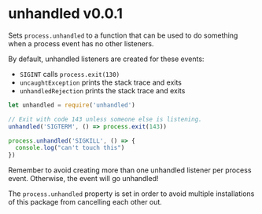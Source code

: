 # unhandled v0.0.1

Sets `process.unhandled` to a function that can be used to
do something when a process event has no other listeners.

By default, unhandled listeners are created for these events:
- `SIGINT` calls `process.exit(130)`
- `uncaughtException` prints the stack trace and exits
- `unhandledRejection` prints the stack trace and exits

```js
let unhandled = require('unhandled')

// Exit with code 143 unless someone else is listening.
unhandled('SIGTERM', () => process.exit(143))

process.unhandled('SIGKILL', () => {
  console.log("can't touch this")
})
```

Remember to avoid creating more than one unhandled listener
per process event. Otherwise, the event will go unhandled!

The `process.unhandled` property is set in order to
avoid multiple installations of this package from
cancelling each other out.

